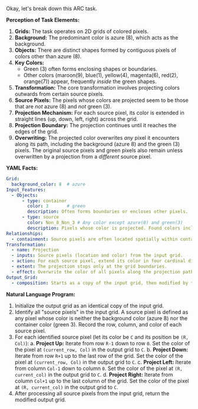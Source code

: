 Okay, let's break down this ARC task.

**Perception of Task Elements:**

1.  **Grids:** The task operates on 2D grids of colored pixels.
2.  **Background:** The predominant color is azure (8), which acts as the background.
3.  **Objects:** There are distinct shapes formed by contiguous pixels of colors other than azure (8).
4.  **Key Colors:**
    *   Green (3) often forms enclosing shapes or boundaries.
    *   Other colors (maroon(9), blue(1), yellow(4), magenta(6), red(2), orange(7)) appear, frequently *inside* the green shapes.
5.  **Transformation:** The core transformation involves projecting colors outwards from certain source pixels.
6.  **Source Pixels:** The pixels whose colors are projected seem to be those that are *not* azure (8) and *not* green (3).
7.  **Projection Mechanism:** For each source pixel, its color is extended in straight lines (up, down, left, right) across the grid.
8.  **Projection Boundary:** The projection continues until it reaches the edges of the grid.
9.  **Overwriting:** The projected color overwrites *any* pixel it encounters along its path, including the background (azure 8) and the green (3) pixels. The original source pixels and green pixels also remain unless overwritten by a projection from a *different* source pixel.

**YAML Facts:**


```yaml
Grid:
  background_color: 8  # azure
Input_Features:
  - Objects:
      - type: container
        color: 3       # green
        description: Often forms boundaries or encloses other pixels.
      - type: source
        color: Non_8_Non_3 # Any color except azure(8) and green(3)
        description: Pixels whose color is projected. Found colors include 1, 2, 4, 6, 7, 9.
Relationships:
  - containment: Source pixels are often located spatially within container objects.
Transformation:
  - name: Projection
  - inputs: Source pixels (location and color) from the input grid.
  - action: For each source pixel, extend its color in four cardinal directions (up, down, left, right).
  - extent: The projection stops only at the grid boundaries.
  - effect: Overwrite the color of all pixels along the projection path (including background and container pixels) with the source pixel's color.
Output_Grid:
  - composition: Starts as a copy of the input grid, then modified by the projection action. Original non-projected pixels remain unless overwritten.
```


**Natural Language Program:**

1.  Initialize the output grid as an identical copy of the input grid.
2.  Identify all "source pixels" in the input grid. A source pixel is defined as any pixel whose color is neither the background color (azure 8) nor the container color (green 3). Record the row, column, and color of each source pixel.
3.  For each identified source pixel (let its color be `C` and its position be `(R, Col)`):
    a.  **Project Up:** Iterate from row `R-1` down to row `0`. Set the color of the pixel at `(current_row, Col)` in the output grid to `C`.
    b.  **Project Down:** Iterate from row `R+1` up to the last row of the grid. Set the color of the pixel at `(current_row, Col)` in the output grid to `C`.
    c.  **Project Left:** Iterate from column `Col-1` down to column `0`. Set the color of the pixel at `(R, current_col)` in the output grid to `C`.
    d.  **Project Right:** Iterate from column `Col+1` up to the last column of the grid. Set the color of the pixel at `(R, current_col)` in the output grid to `C`.
4.  After processing all source pixels from the input grid, return the modified output grid.